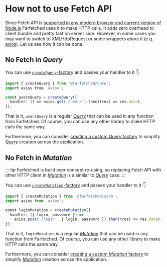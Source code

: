 # How not to use Fetch API

Since Fetch API is [supported in any modern browser and current version of Node.js](https://developer.mozilla.org/en-US/docs/Web/API/Fetch_API/Using_Fetch) Farfetched uses it to make HTTP calls. It adds zero overhead to client bundle and pretty fast on server side. However, in some cases you may want to switch to XMLHttpRequest or some wrappers about it (e.g. [axios](https://axios-http.com)). Let us see how it can be done.

## No Fetch in _Query_

You can use [`createQuery`-factory](/api/factories/create_query.md) and passes your handler to it 👇

```ts
import { createQuery } from '@farfetched/core';
import axios from 'axios';

const usersQuery = createQuery({
  handler: () => axios.get('/users').then((res) => res.data),
});
```

That is it, `usersQuery` is a regular [_Query_](/api/primitives/query.md) that can be used in any function from Farfetched. Of course, you can use any other library to make HTTP calls the same way.

Furthermore, you can consider [creating a custom _Query_ factory](/recipes/custom_query) to simplify [_Query_](/api/primitives/query.md) creation across the application.

## No Fetch in _Mutation_

::: tip
Farfetched is build over concept re-using, so replacing Fetch API with other HTTP client in [_Mutation_](/api/primitives/mutation.md) is a similar to [_Query_](/api/primitives/query.md) case.
:::

You can use [`createMutation`-factory](/api/factories/create_mutation.md) and passes your handler to it 👇

```ts
import { createMutation } from '@farfetched/core';
import axios from 'axios';

const loginMutation = createMutation({
  handler: ({ login, password }) =>
    axios.post('/login', { login, password }).then((res) => res.data),
});
```

That is it, `loginMutation` is a regular [_Mutation_](/api/primitives/mutation.md) that can be used in any function from Farfetched. Of course, you can use any other library to make HTTP calls the same way.

Furthermore, you can consider [creating a custom _Mutation_ factory](/recipes/custom_mutation) to simplify [_Mutation_](/api/primitives/mutation.md) creation across the application.

